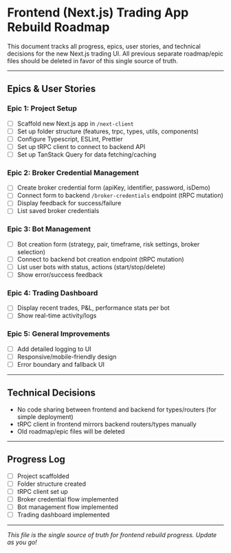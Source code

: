 # Frontend (Next.js) Trading App Rebuild Roadmap

This document tracks all progress, epics, user stories, and technical decisions for the new Next.js trading UI. All previous separate roadmap/epic files should be deleted in favor of this single source of truth.

---

## Epics & User Stories

### Epic 1: Project Setup
- [ ] Scaffold new Next.js app in `/next-client`
- [ ] Set up folder structure (features, trpc, types, utils, components)
- [ ] Configure Typescript, ESLint, Prettier
- [ ] Set up tRPC client to connect to backend API
- [ ] Set up TanStack Query for data fetching/caching

### Epic 2: Broker Credential Management
- [ ] Create broker credential form (apiKey, identifier, password, isDemo)
- [ ] Connect form to backend `/broker-credentials` endpoint (tRPC mutation)
- [ ] Display feedback for success/failure
- [ ] List saved broker credentials

### Epic 3: Bot Management
- [ ] Bot creation form (strategy, pair, timeframe, risk settings, broker selection)
- [ ] Connect to backend bot creation endpoint (tRPC mutation)
- [ ] List user bots with status, actions (start/stop/delete)
- [ ] Show error/success feedback

### Epic 4: Trading Dashboard
- [ ] Display recent trades, P&L, performance stats per bot
- [ ] Show real-time activity/logs

### Epic 5: General Improvements
- [ ] Add detailed logging to UI
- [ ] Responsive/mobile-friendly design
- [ ] Error boundary and fallback UI

---

## Technical Decisions
- No code sharing between frontend and backend for types/routers (for simple deployment)
- tRPC client in frontend mirrors backend routers/types manually
- Old roadmap/epic files will be deleted

---

## Progress Log
- [ ] Project scaffolded
- [ ] Folder structure created
- [ ] tRPC client set up
- [ ] Broker credential flow implemented
- [ ] Bot management flow implemented
- [ ] Trading dashboard implemented

---

_This file is the single source of truth for frontend rebuild progress. Update as you go!_
